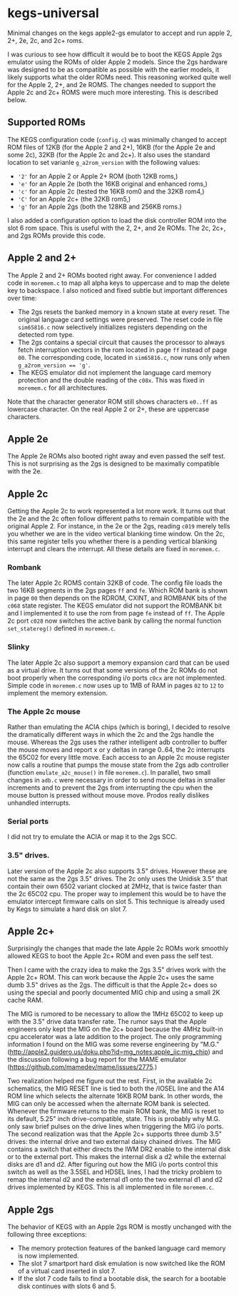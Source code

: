 # kegs-universal

Minimal changes on the kegs apple2-gs emulator to accept and run  apple 2, 2+, 2e, 2c, and 2c+ roms.


I was curious to see how difficult it would be to boot the KEGS Apple 2gs emulator 
using the ROMs of older Apple 2 models. Since the 2gs hardware was designed to be
as compatible as possible with the earlier models, it likely supports what the 
older ROMs need. This reasoning worked quite well for the Apple 2, 2+, 
and 2e ROMS. The changes needed to support the Apple 2c and 2c+ ROMS were 
much more interesting. This is described below.

## Supported ROMs

The KEGS configuration code (`config.c`) was minimally changed to accept ROM
files of 12KB (for the Apple 2 and 2+), 16KB (for the Apple 2e and some 2c),
32KB (for the Apple 2c and 2c+). It also uses the standard location to
set varianle `g_a2rom_version` with the following values:
  * `'2'` for an Apple 2 or Apple 2+ ROM (both 12KB roms,)
  * `'e'` for an Apple 2e (both the 16KB original and enhanced roms,)
  * `'c'` for an Apple 2c  (tested the 16KB rom0 and the 32KB rom4,)
  * `'C'` for an Apple 2c+ (the 32KB rom5,)
  * `'g'` for an Apple 2gs (both the 128KB and 256KB roms.)

I also added a configuration option to load the disk controller ROM
into the slot 6 rom space. This is useful with the 2, 2+, and 2e ROMs.
The 2c, 2c+, and 2gs ROMs provide this code.

## Apple 2 and 2+

The Apple 2 and 2+ ROMs booted right away.
For convenience I added code in `moremem.c` to map all alpha keys to uppercase
and to map the delete key to backspace. I also noticed and fixed subtle but
important differences over time:
  * The 2gs resets the banked memory in a known state at every reset. 
    The original language card settings were preserved. The reset code
    in file `sim65816.c` now selectively initializes registers
    depending on the detected rom type.
  * The 2gs contains a special circuit that causes the processor to
    always fetch interruption vectors in the rom located in page `ff` 
    instead of page `00`. The corresponding code, located in `sim65816.c`,
    now runs only when `g_a2rom_version == 'g'`.
  * The KEGS emulator did not implement the language card memory protection
    and the double reading of the `c08x`. This was fixed in `moremem.c`
    for all architectures.
    
Note that the character generator ROM still shows characters `e0..ff`
as lowercase character. On the real Apple 2 or 2+, these are uppercase
characters.

## Apple 2e

The Apple 2e ROMs also booted right away and even passed the self test.
This is not surprising as the 2gs is designed to be maximally 
compatible with the 2e.

## Apple 2c

Getting the Apple 2c to work represented a lot more work.
It turns out that the 2e and the 2c often follow different paths
to remain compatible with the original Apple 2. For instance,
in the 2e or the 2gs, reading `c019` merely tells you whether
we are in the video vertical blanking time window. On the 2c,
this same register tells you whether there is a pending vertical
blanking interrupt and clears the interrupt. All these details
are fixed in `moremem.c`.

### Rombank

The later Apple 2c ROMS contain 32KB of code. The config file
loads the two 16KB segments in the 2gs pages `ff` and `fe`.
Which ROM bank is shown in page `00` then depends
on the RDROM, CXINT, and ROMBANK bits of the `c068` state
register. The KEGS emulator did not support the ROMBANK
bit and I implemented it to use the rom from page `fe` 
instead of `ff`. The Apple 2c port `c028` now
switches the active bank by calling the normal
function `set_statereg()` defined in `moremem.c`.

### Slinky

The later Apple 2c also support a memory expansion card
that can be used as a virtual drive. It turns out that
some versions of the 2c ROMs do not boot properly when
the corresponding i/o ports `c0cx` are not implemented.
Simple code in `moremem.c` now uses up to 1MB of RAM
in pages `02` to `12` to implement the memory extension.

### The Apple 2c mouse

Rather than emulating the ACIA chips (which is boring), 
I decided to resolve the dramatically different ways 
in which the 2c and the 2gs handle the mouse. Whereas the 2gs 
uses the rather intelligent adb controller to buffer the mouse 
moves and report x or y deltas in range 0..64, the 2c interrupts 
the 65C02 for every little move. Each access to an Apple 2c
mouse register now calls a routine that pumps the mouse state
from the 2gs adb controller (function `emulate_a2c_mouse()` in 
file `moremem.c`). In parallel, two small changes in `adb.c` were 
necessary in order to send mouse deltas in smaller increments
and to prevent the 2gs from interrupting the cpu
when the mouse button is pressed without mouse move.
Prodos really dislikes unhandled interrupts.

### Serial ports

I did not try to emulate the ACIA or map it to the 2gs SCC.

### 3.5" drives.

Later version of the Apple 2c also supports 3.5" drives.
However these are not the same as the 2gs 3.5" drives.
The 2c only uses the Unidisk 3.5" that contain
their own 6502 variant clocked at 2MHz, that is
twice faster than the 2c 65C02 cpu.  The proper way
to implement this would be to have the emulator
intercept firmware calls on slot 5. This technique
is already used by Kegs to simulate a hard disk
on slot 7. 

## Apple 2c+

Surprisingly the changes that made the late Apple 2c ROMs 
work smoothly allowed KEGS to boot the Apple 2c+ ROM and
even pass the self test. 

Then I came with the crazy idea to make the 2gs 3.5" drives
work with the Apple 2c+ ROM. This can work because the
Apple 2c+ uses the same dumb 3.5" drives as the 2gs.
The difficult is that the Apple 2c+ does so using
the special and poorly documented MIG chip and
using a small 2K cache RAM.  

The MIG is rumored to be necessary to allow the 1MHz 65C02 to 
keep up with the 3.5" drive data transfer rate. The rumor
says that the Apple engineers only kept the MIG on the 2c+ board
because the 4MHz built-in cpu accelerator was a late addition
to the project. The only programming information I found
on the MIG was some reverse engineering by "M.G."
(http://apple2.guidero.us/doku.php?id=mg_notes:apple_iic:mig_chip)
and the discussion following a bug report for the MAME emulator
(https://github.com/mamedev/mame/issues/2775.)

Two realization helped me figure out the rest. First, in the available
2c schematics, the MIG RESET line is tied to both the /IOSEL line 
and the A14 ROM line which selects the alternate 16KB ROM bank.
In other words, the MIG can only be accessed when the alternate
ROM bank is selected. Whenever the firmware returns to the main ROM bank,
the MIG is reset to its default, 5.25" inch drive-compatible, state.
This is probably why M.G. only saw brief pulses on the drive lines
when triggering the MIG i/o ports.  The second realization was
that the Apple 2c+ supports three dumb 3.5" drives: the internal drive
and two external daisy chained drives. The MIG contains a switch
that either directs the IWM DR2 enable to the internal disk
or to the external port. This makes the internal disk a d2
while the external disks are d1 and d2. After figuring out
how the MIG i/o ports control this switch as well as the 
3.5SEL and HDSEL lines, I had the tricky problem to remap
the internal d2 and the external d1 onto the two external d1 and
d2 drives implemented by KEGS. This is all implemented
in file `moremem.c`.
    
## Apple 2gs

The behavior of KEGS with an Apple 2gs ROM is 
mostly unchanged with the following three exceptions:
  * The memory protection features of the banked language card memory
    is now implemented.
  * The slot 7 smartport hard disk emulation is now 
    switched like the ROM of a virtual card inserted in slot 7.
  * If the slot 7 code fails to find a bootable disk, the search
    for a bootable disk continues with slots 6 and 5.
   
    
  

